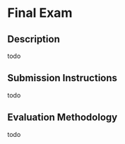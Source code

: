 # Final Exam

## Description

todo

## Submission Instructions

todo

## Evaluation Methodology

todo
